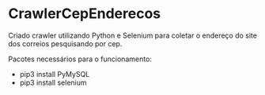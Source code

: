 # CrawlerCepEnderecos
Criado crawler utilizando Python e Selenium para coletar o endereço do site dos correios pesquisando por cep.

Pacotes necessários para o funcionamento:
- pip3 install PyMySQL
- pip3 install selenium